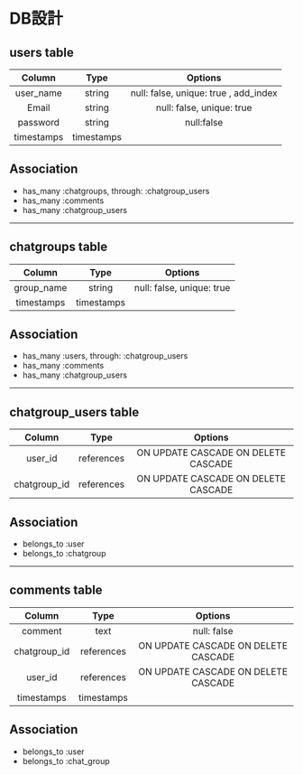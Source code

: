 # DB設計

## users table  

  |Column       |Type      |Options                   |
  |:-----------:|:--------:|:------------------------:|
  |user_name    |string    |null: false, unique: true , add_index|
  |Email        |string    |null: false, unique: true |
  |password     |string    |null:false                |
  |timestamps   |timestamps|                          |

## Association  

  - has_many :chatgroups, through: :chatgroup_users
  - has_many :comments
  - has_many :chatgroup_users

*****



## chatgroups table  

  |Column       |Type      |  Options                 |
  |:-----------:|:--------:|:------------------------:|
  |group_name   |string    | null: false, unique: true|
  |timestamps   |timestamps|                          |

## Association  

  - has_many :users, through: :chatgroup_users
  - has_many :comments
  - has_many :chatgroup_users

*****



## chatgroup_users table  

  |Column       |Type         |Options                   |
  |:-----------:|:-----------:|:------------------------:|
  |user_id      |references   |ON UPDATE CASCADE ON DELETE CASCADE|
  |chatgroup_id |references   |ON UPDATE CASCADE ON DELETE CASCADE|


## Association  

  - belongs_to :user
  - belongs_to :chatgroup

*****



## comments table  

  |Column       |Type         |Options                   |
  |:-----------:|:-----------:|:------------------------:|
  |comment      |text         |null: false               |
  |chatgroup_id |references   |ON UPDATE CASCADE ON DELETE CASCADE|
  |user_id      |references   |ON UPDATE CASCADE ON DELETE CASCADE|
  |timestamps   |timestamps   |                          |

## Association  

  - belongs_to :user
  - belongs_to :chat_group
